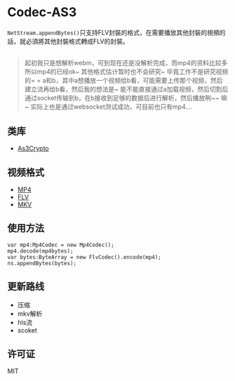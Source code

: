 Codec-AS3
=========

`NetStream.appendBytes()`只支持FLV封裝的格式，在需要播放其他封裝的視頻的話，就必須將其他封裝格式轉成FLV的封裝。

## 
>起初我只是想解析webm，可到现在还是没解析完成，而mp4的资料比较多所以mp4的已经ok~ 其他格式估计暂时也不会研究~ 毕竟工作不是研究视频的= =
>a和b，其中a想播放一个视频给b看，可能需要上传那个视频，然后建立流再给b看，然后我的想法是~ 能不能直接通过a加载视频，然后切割后通过socket传输到b，在b接收到足够的数据后进行解析，然后播放咧~~ 嘛~   实际上也是通过websocket测试成功，可目前也只有mp4....

## 类库
- [As3Crypto](https://code.google.com/p/as3crypto/) 

## 视频格式

- [MP4](http://xhelmboyx.tripod.com/formats/mp4-layout.txt)
- [FLV](http://www.adobe.com/content/dam/Adobe/en/devnet/flv/pdfs/video_file_format_spec_v10.pdf)
- [MKV](http://www.matroska.org/files/matroska.pdf)

## 使用方法

``` as3
var mp4:Mp4Codec = new Mp4Codec();
mp4.decode(mp4bytes);
var bytes:ByteArray = new FlvCodec().encode(mp4);
ns.appendBytes(bytes);
```

## 更新路线

*  压缩
*  mkv解析
*  hls流
*  scoket

## 许可证

MIT